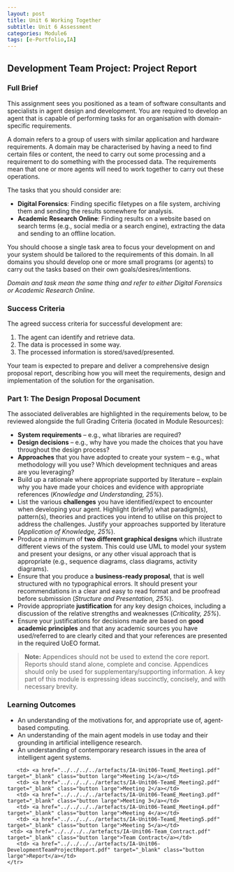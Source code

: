 ```yaml
---
layout: post
title: Unit 6 Working Together
subtitle: Unit 6 Assessment
categories: Module6
tags: [e-Portfolio,IA]
---
```

<html lang="en">

<body>

<h2>Development Team Project: Project Report </h2>

<h3>Full Brief</h3>

<p>
This assignment sees you positioned as a team of software consultants and specialists in agent design and development. You are required to develop an agent that is capable of performing tasks for an organisation with domain-specific requirements.
</p>

<p>
A domain refers to a group of users with similar application and hardware requirements. A domain may be characterised by having a need to find certain files or content, the need to carry out some processing and a requirement to do something with the processed data. The requirements mean that one or more agents will need to work together to carry out these operations.
</p>

<p>The tasks that you should consider are:</p>
<ul>
  <li><b>Digital Forensics</b>: Finding specific filetypes on a file system, archiving them and sending the results somewhere for analysis.</li>
  <li><b>Academic Research Online</b>: Finding results on a website based on search terms (e.g., social media or a search engine), extracting the data and sending to an offline location.</li>
</ul>

<p>
You should choose a single task area to focus your development on and your system should be tailored to the requirements of this domain. In all domains you should develop one or more small programs (or agents) to carry out the tasks based on their own goals/desires/intentions.
</p>

<p><i>Domain and task mean the same thing and refer to either Digital Forensics or Academic Research Online.</i></p>

<h3>Success Criteria </h3>
<p>The agreed success criteria for successful development are:</p>
<ol>
  <li>The agent can identify and retrieve data.</li>
  <li>The data is processed in some way.</li>
   <li>The processed information is stored/saved/presented.</li>
</ol>
<p>
Your team is expected to prepare and deliver a comprehensive design proposal report, describing how you will meet the requirements, design and implementation of the solution for the organisation.
</p>

<h3>Part 1: The Design Proposal Document</h3>

<p>The associated deliverables are highlighted in the requirements below, to be reviewed alongside the full Grading Criteria (located in Module Resources):</p>
<ul>
  <li><b>System requirements</b> – e.g., what libraries are required?</li>
  <li><b>Design decisions</b> – e.g., why have you made the choices that you have throughout the design process?</li>
  <li><b>Approaches</b> that you have adopted to create your system – e.g., what methodology will you use? Which development techniques and areas are you leveraging?</li>
  <li>Build up a rationale where appropriate supported by literature – explain why you have made your choices and evidence with appropriate references (<i>Knowledge and Understanding, 25%</i>).</li>
  <li>List the various <b>challenges</b> you have identified/expect to encounter when developing your agent. Highlight (briefly) what paradigm(s), pattern(s), theories and practices you intend to utilise on this project to address the challenges. Justify your approaches supported by literature (<i>Application of Knowledge, 25%</i>).</li>
  <li>Produce a minimum of <b>two different graphical designs</b> which illustrate different views of the system. This could use UML to model your system and present your designs, or any other visual approach that is appropriate (e.g., sequence diagrams, class diagrams, activity diagrams).</li>
  <li>Ensure that you produce a <b>business-ready proposal</b>, that is well structured with no typographical errors. It should present your recommendations in a clear and easy to read format and be proofread before submission (<i>Structure and Presentation, 25%</i>).</li>
  <li>Provide appropriate <b>justification</b> for any key design choices, including a discussion of the relative strengths and weaknesses (<i>Criticality, 25%</i>).</li>
  <li>Ensure your justifications for decisions made are based on <b>good academic principles</b> and that any academic sources you have used/referred to are clearly cited and that your references are presented in the required UoEO format.</li>
</ul>

<blockquote>
  <b>Note:</b> Appendices should not be used to extend the core report. Reports should stand alone, complete and concise. Appendices should only be used for supplementary/supporting information. A key part of this module is expressing ideas succinctly, concisely, and with necessary brevity.
</blockquote>

<h3>Learning Outcomes </h3>


<ul>
  <li>An understanding of the motivations for, and appropriate use of, agent-based computing.</li>
  <li>An understanding of the main agent models in use today and their grounding in artificial intelligence research.</li>
  <li>An understanding of contemporary research issues in the area of intelligent agent systems.</li>
</ul>

<table>
    <tr>

       <td> <a href="../../../../artefacts/IA-Unit06-TeamE_Meeting1.pdf" target="_blank" class="button large">Meeting 1</a></td> 
       <td> <a href="../../../../artefacts/IA-Unit06-TeamE_Meeting2.pdf" target="_blank" class="button large">Meeting 2</a></td> 
       <td> <a href="../../../../artefacts/IA-Unit06-TeamE_Meeting3.pdf" target="_blank" class="button large">Meeting 3</a></td> 
       <td> <a href="../../../../artefacts/IA-Unit06-TeamE_Meeting4.pdf" target="_blank" class="button large">Meeting 4</a></td> 
       <td> <a href="../../../../artefacts/IA-Unit06-TeamE_Meeting5.pdf" target="_blank" class="button large">Meeting 5</a></td> 
     <td> <a href="../../../../artefacts/IA-Unit06-Team_Contract.pdf" target="_blank" class="button large">Team Contract</a></td> 
       <td> <a href="../../../../artefacts/IA-Unit06-DevelopmentTeamProjectReport.pdf" target="_blank" class="button large">Report</a></td> 
    </tr>
</table>








